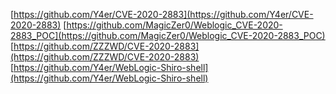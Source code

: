 [https://github.com/Y4er/CVE-2020-2883](https://github.com/Y4er/CVE-2020-2883)
[https://github.com/MagicZer0/Weblogic_CVE-2020-2883_POC](https://github.com/MagicZer0/Weblogic_CVE-2020-2883_POC)
[https://github.com/ZZZWD/CVE-2020-2883](https://github.com/ZZZWD/CVE-2020-2883)
[https://github.com/Y4er/WebLogic-Shiro-shell](https://github.com/Y4er/WebLogic-Shiro-shell)
